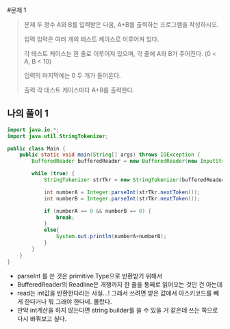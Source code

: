 #문제 1
>문제
> 두 정수 A와 B를 입력받은 다음, A+B를 출력하는 프로그램을 작성하시오.
>
>입력
>입력은 여러 개의 테스트 케이스로 이루어져 있다.
>
>각 테스트 케이스는 한 줄로 이루어져 있으며, 각 줄에 A와 B가 주어진다. (0 < A, B < 10)
>
>입력의 마지막에는 0 두 개가 들어온다.
>
>출력
>각 테스트 케이스마다 A+B를 출력한다.

## 나의 풀이 1
~~~java
import java.io.*;
import java.util.StringTokenizer;

public class Main {
    public static void main(String[] args) throws IOException {
        BufferedReader bufferedReader = new BufferedReader(new InputStreamReader(System.in));

        while (true) {
            StringTokenizer strTkr = new StringTokenizer(bufferedReader.read());

            int numberA = Integer.parseInt(strTkr.nextToken());
            int numberB = Integer.parseInt(strTkr.nextToken());

            if (numberA == 0 && numberB == 0) {
                break;
            }
            else{
                System.out.println(numberA+numberB);
            }
        }
    }
}
~~~
* parseInt 를 쓴 것은 primitive Type으로 반환받기 위해서
* BufferedReader의 Readline은 개행까지 한 줄을 통째로 읽어오는 것인 건 아는데
* read는 int값을 반환한다라는 사실...! 그래서 쓰려면 받은 값에서 아스키코드를 빼게 한다거나 뭐 그래야 한다네. 몰랐다.
* 만약 int계산을 하지 않는다면 string builder를 쓸 수 있을 거 같은데 쓰는 쪽으로 다시 바꿔보고 싶다.

